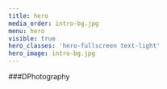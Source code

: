 ```yaml
---
title: hero
media_order: intro-bg.jpg
menu: hero
visible: true
hero_classes: 'hero-fullscreen text-light'
hero_image: intro-bg.jpg
---
```


###DPhotography